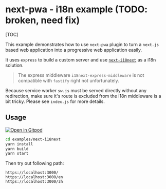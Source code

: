 # next-pwa - i18n example (TODO: broken, need fix)

[TOC]

This example demonstrates how to use `next-pwa` plugin to turn a `next.js` based web application into a progressive web application easily.

It uses `express` to build a custom server and use [`next-i18next`](https://github.com/isaachinman/next-i18next) as a i18n solution.

> The express middleware `i18next-express-middleware` is not compatible with `fastify` right not unfortunately.

Because service worker `sw.js` must be served directly without any redirection, make sure it's route is excluded from the i18n middleware is a bit tricky. Please see `index.js` for more details.

## Usage

[![Open in Gitpod](https://img.shields.io/badge/Open%20In-Gitpod.io-%231966D2?style=for-the-badge&logo=gitpod)](https://gitpod.io/#https://github.com/shadowwalker/next-pwa/)

``` bash
cd examples/next-i18next
yarn install
yarn build
yarn start
```

Then try out following path:

```
https://localhost:3000/
https://localhost:3000/en
https://localhost:3000/zh
```

